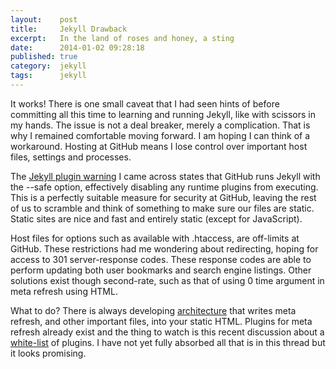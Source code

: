 ```yaml
---
layout:    post
title:     Jekyll Drawback
excerpt:   In the land of roses and honey, a sting
date:      2014-01-02 09:28:18
published: true
category:  jekyll
tags:      jekyll
---
```


It works! There is one small caveat that I had seen hints of before committing all this time to learning and running Jekyll, like with scissors in my hands. The issue is not a deal breaker, merely a complication. That is why I remained comfortable moving forward. I am hoping I can think of a workaround. Hosting at GitHub means I lose control over important host files, settings and processes.

The [Jekyll plugin warning][warning] I came across states that GitHub runs Jekyll with the --safe option, effectively disabling any runtime plugins from executing. This is a perfectly suitable measure for security at GitHub, leaving the rest of us to scramble and think of something to make sure our files are static. Static sites are nice and fast and entirely static (except for JavaScript).

Host files for options such as available with .htaccess, are off-limits at GitHub. These restrictions had me wondering about redirecting, hoping for access to 301 server-response codes. These response codes are able to perform updating both user bookmarks and search engine listings. Other solutions exist though second-rate, such as that of using 0 time argument in meta refresh using HTML.

What to do? There is always developing [architecture][architecture] that writes meta refresh, and other important files, into your static HTML. Plugins for meta refresh already exist and the thing to watch is this recent discussion about a [white-list][merged] of plugins. I have not yet fully absorbed all that is in this thread but it looks promising.

[warning]: http://jekyllrb.com/docs/plugins/
[architecture]: http://pixelcog.com/blog/2013/jekyll-from-scratch-core-architecture/
[merged]: https://github.com/jekyll/jekyll/pull/1657
